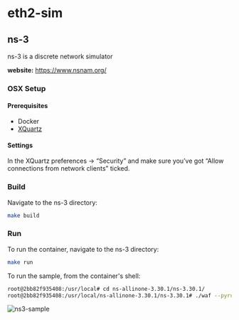 # eth2-sim

## ns-3
ns-3 is a discrete network simulator

**website:** https://www.nsnam.org/

### OSX Setup

#### Prerequisites
- Docker
- [XQuartz](https://dl.bintray.com/xquartz/downloads/XQuartz-2.7.11.dmg)

#### Settings 

In the XQuartz preferences -> “Security” and make sure you’ve got “Allow connections from network clients” ticked. 


### Build

Navigate to the ns-3 directory:
```bash
make build
```


### Run

To run the container, navigate to the ns-3 directory:
```bash
make run
```

To run the sample, from the container's shell:
```bash
root@2bb82f935408:/usr/local# cd ns-allinone-3.30.1/ns-3.30.1/
root@2bb82f935408:/usr/local/ns-allinone-3.30.1/ns-3.30.1# ./waf --pyrun src/flow-monitor/examples/wifi-olsr-flowmon.py --vis

```
![ns3-sample](https://raw.githubusercontent.com/jrhea/eth2-sim/master/img/ns3-sample.jpeg)

